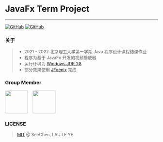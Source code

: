 # JavaFx Term Project

---
<a href="https://github.com/SeeChen/TermProject_MediaPlayer/blob/main/LICENSE">![GitHub](https://img.shields.io/github/license/SeeChen/TermProject_MediaPlayer?color=1AA260&label=LICENSE)</a>
<a href="https://gitter.im/SeeChen/TermProject_MediaPlayer" target="_blank">![GitHub](https://img.shields.io/badge/CHAT-GITTER-FF5CF7?style=flat&logo=gitter)</a>

### 关于
> - 2021 - 2022 北京理工大学第一学期 Java 程序设计课程结课作业
> - 程序为基于 JavaFx 开发的视频播放器
> - 运行环境为 [Windows JDK 1.8](https://www.oracle.com/java/technologies/downloads/#java8-windows)
> - 部分效果使用 [JFoenix](https://github.com/sshahine/JFoenix) 完成

### Group Member
<a href="https://github.com/SeeChen/"><kbd><img src="https://avatars.githubusercontent.com/u/39422761?v=4" width="75" height="75"/></kbd></a>
&nbsp;&nbsp;
<a href="https://github.com/Leosta0807"><kbd><img src="https://avatars.githubusercontent.com/u/93914414?v=4" width="75" height="75"/></kbd></a>

### LICENSE
> [MIT](https://github.com/SeeChen/TermProject_MediaPlayer/blob/main/LICENSE) @ SeeChen, LAU LE YE
